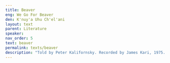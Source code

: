 ```yaml
---
title: Beaver
eng: We Go For Beaver
den: K'nuy'a Uhu Ch'el'ani
layout: text
parent: Literature
speaker: 
nav_order: 5
text: beaver
permalink: texts/beaver
description: "Told by Peter Kalifornsky. Recorded by James Kari, 1975. Published in <i>A Dena'ina Legacy: The Collected Writings of Peter Kalifornsky</i>, pp. 364-365. Alaska Native Language Center, Fairbanks. 1991."
---
```


